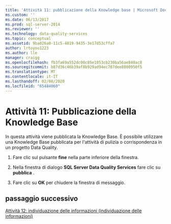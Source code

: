 ```yaml
---
title: 'Attività 11: pubblicazione della Knowledge base | Microsoft Docs'
ms.custom: ''
ms.date: 06/13/2017
ms.prod: sql-server-2014
ms.reviewer: ''
ms.technology: data-quality-services
ms.topic: conceptual
ms.assetid: 9ba826a0-11c5-4819-9435-3e17d53cffa7
author: lrtoyou1223
ms.author: lle
manager: craigg
ms.openlocfilehash: fb3fa69a552dc00c85e1053cb230ba56ae840ac8
ms.sourcegitcommit: b87d36c46b39af8b929ad94ec707dee8800950f5
ms.translationtype: MT
ms.contentlocale: it-IT
ms.lasthandoff: 02/08/2020
ms.locfileid: "65484060"
---
```

# <a name="task-11-publishing-the-knowledge-base"></a>Attività 11: Pubblicazione della Knowledge Base
  In questa attività viene pubblicata la Knowledge Base. È possibile utilizzare una Knowledge Base pubblicata per l'attività di pulizia o corrispondenza in un progetto Data Quality.  
  
1.  Fare clic sul pulsante **fine** nella parte inferiore della finestra.  
  
2.  Nella finestra di dialogo **SQL Server Data Quality Services** fare clic su **pubblica** .  
  
3.  Fare clic su **OK** per chiudere la finestra di messaggio.  
  
## <a name="next-step"></a>passaggio successivo  
 [Attività 12: individuazione delle informazioni &#40;individuazione delle informazioni&#41;](../../2014/tutorials/task-12-discovering-knowledge-knowledge-discovery.md)  
  
  
